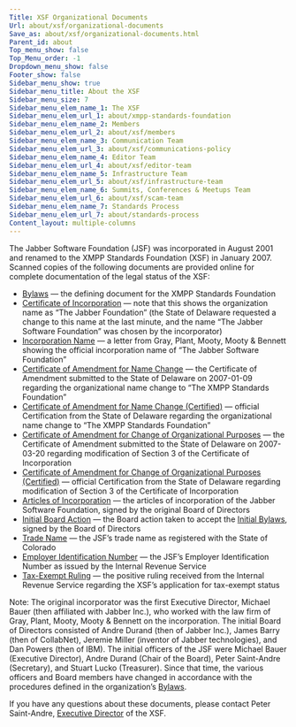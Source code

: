 ```yaml
---
Title: XSF Organizational Documents
Url: about/xsf/organizational-documents
Save_as: about/xsf/organizational-documents.html
Parent_id: about
Top_menu_show: false
Top_Menu_order: -1
Dropdown_menu_show: false
Footer_show: false
Sidebar_menu_show: true
Sidebar_menu_title: About the XSF
Sidebar_menu_size: 7
Sidebar_menu_elem_name_1: The XSF
Sidebar_menu_elem_url_1: about/xmpp-standards-foundation
Sidebar_menu_elem_name_2: Members
Sidebar_menu_elem_url_2: about/xsf/members
Sidebar_menu_elem_name_3: Communication Team
Sidebar_menu_elem_url_3: about/xsf/communications-policy
Sidebar_menu_elem_name_4: Editor Team
Sidebar_menu_elem_url_4: about/xsf/editor-team
Sidebar_menu_elem_name_5: Infrastructure Team
Sidebar_menu_elem_url_5: about/xsf/infrastructure-team
Sidebar_menu_elem_name_6: Summits, Conferences & Meetups Team
Sidebar_menu_elem_url_6: about/xsf/scam-team
Sidebar_menu_elem_name_7: Standards Process
Sidebar_menu_elem_url_7: about/standards-process
Content_layout: multiple-columns
---
```


The Jabber Software Foundation (JSF) was incorporated in August 2001 and renamed to the XMPP Standards Foundation (XSF) in January 2007. Scanned copies of the following documents are provided online for complete documentation of the legal status of the XSF:

- [Bylaws](/about/xsf/bylaws) — the defining document for the XMPP Standards Foundation
- [Certificate of Incorporation](/docs/JSF-Certificate-Of-Incorporation.pdf) — note that this shows the organization name as “The Jabber Foundation” (the State of Delaware requested a change to this name at the last minute, and the name “The Jabber Software Foundation” was chosen by the incorporator)
- [Incorporation Name](/docs/JSF-Incorporation-Name.pdf) — a letter from Gray, Plant, Mooty, Mooty & Bennett showing the official incorporation name of “The Jabber Software Foundation”
- [Certificate of Amendment for Name Change](/docs/XSF-Certificate-Of-Amendment-Name.pdf) — the Certificate of Amendment submitted to the State of Delaware on 2007-01-09 regarding the organizational name change to “The XMPP Standards Foundation”
- [Certificate of Amendment for Name Change (Certified)](/docs/XSF-Certificate-Of-Amendment-Name-Certified.pdf) — official Certification from the State of Delaware regarding the organizational name change to “The XMPP Standards Foundation”
- [Certificate of Amendment for Change of Organizational Purposes](/docs/XSF-Certificate-Of-Amendment-Purposes.pdf) — the Certificate of Amendment submitted to the State of Delaware on 2007-03-20 regarding modification of Section 3 of the Certificate of Incorporation
- [Certificate of Amendment for Change of Organizational Purposes (Certified)](/docs/XSF-Certificate-Of-Amendment-Purposes-Certified.pdf) — official Certification from the State of Delaware regarding modification of Section 3 of the Certificate of Incorporation
- [Articles of Incorporation](/docs/JSF-Articles-Of-Incorporation.pdf) — the articles of incorporation of the Jabber Software Foundation, signed by the original Board of Directors
- [Initial Board Action](/docs/JSF-Initial-Board-Action.pdf) — the Board action taken to accept the [Initial Bylaws](/docs/JSF-Initial-Bylaws.pdf), signed by the Board of Directors
- [Trade Name](/docs/JSF-Trade-Name.pdf) — the JSF’s trade name as registered with the State of Colorado
- [Employer Identification Number](/docs/JSF-EIN.pdf) — the JSF’s Employer Identification Number as issued by the Internal Revenue Service
- [Tax-Exempt Ruling](/docs/XSF-Tax-Exempt-Ruling-2007.pdf) — the positive ruling received from the Internal Revenue Service regarding the XSF’s application for tax-exempt status

Note: The original incorporator was the first Executive Director, Michael Bauer (then affiliated with Jabber Inc.), who worked with the law firm of Gray, Plant, Mooty, Mooty & Bennett on the incorporation. The initial Board of Directors consisted of Andre Durand (then of Jabber Inc.), James Barry (then of CollabNet), Jeremie Miller (inventor of Jabber technologies), and Dan Powers (then of IBM). The initial officers of the JSF were Michael Bauer (Executive Director), Andre Durand (Chair of the Board), Peter Saint-Andre (Secretary), and Stuart Lucko (Treasurer). Since that time, the various officers and Board members have changed in accordance with the procedures defined in the organization’s [Bylaws](/about/xsf/bylaws).

If you have any questions about these documents, please contact Peter Saint-Andre, [Executive Director](/about/xsf/people) of the XSF.

